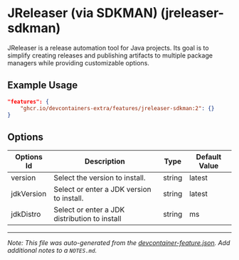 
# JReleaser (via SDKMAN) (jreleaser-sdkman)

JReleaser is a release automation tool for Java projects. Its goal is to
simplify creating releases and publishing artifacts to multiple package managers
while providing customizable options.

## Example Usage

```json
"features": {
    "ghcr.io/devcontainers-extra/features/jreleaser-sdkman:2": {}
}
```

## Options

| Options Id | Description | Type | Default Value |
|-----|-----|-----|-----|
| version | Select the version to install. | string | latest |
| jdkVersion | Select or enter a JDK version to install. | string | latest |
| jdkDistro | Select or enter a JDK distribution to install | string | ms |



---

_Note: This file was auto-generated from the [devcontainer-feature.json](devcontainer-feature.json).  Add additional notes to a `NOTES.md`._
